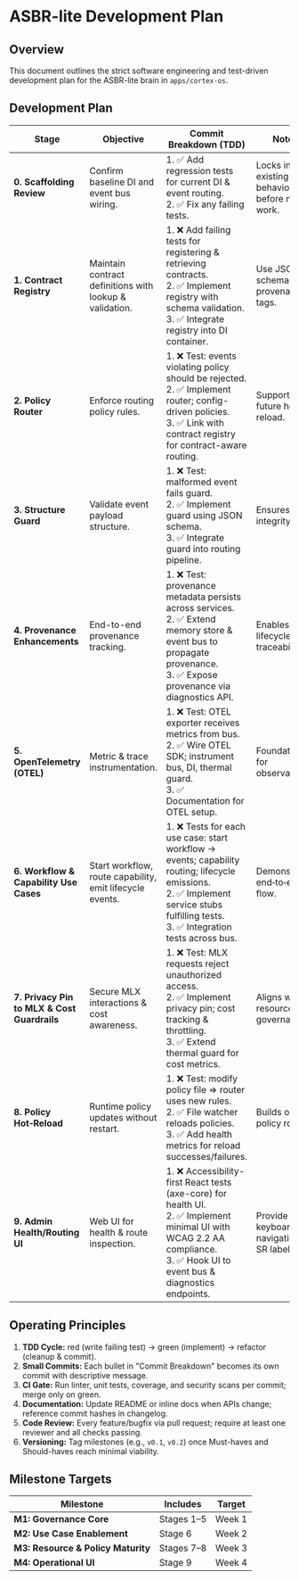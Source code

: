 # ASBR-lite Development Plan

## Overview

This document outlines the strict software engineering and test-driven development plan for the ASBR-lite brain in `apps/cortex-os`.

## Development Plan

| Stage | Objective | Commit Breakdown (TDD) | Notes |
|-------|-----------|------------------------|-------|
| **0. Scaffolding Review**                   | Confirm baseline DI and event bus wiring.                | 1. ✅ Add regression tests for current DI & event routing.<br>2. ✅ Fix any failing tests.                                                                                                 | Locks in existing behavior before new work. |
| **1. Contract Registry**                    | Maintain contract definitions with lookup & validation.  | 1. ❌ Add failing tests for registering & retrieving contracts.<br>2. ✅ Implement registry with schema validation.<br>3. ✅ Integrate registry into DI container.                         | Use JSON schema + provenance tags.          |
| **2. Policy Router**                        | Enforce routing policy rules.                            | 1. ❌ Test: events violating policy should be rejected.<br>2. ✅ Implement router; config-driven policies.<br>3. ✅ Link with contract registry for contract-aware routing.                | Supports future hot-reload.                 |
| **3. Structure Guard**                      | Validate event payload structure.                        | 1. ❌ Test: malformed event fails guard.<br>2. ✅ Implement guard using JSON schema.<br>3. ✅ Integrate guard into routing pipeline.                                                       | Ensures data integrity.                     |
| **4. Provenance Enhancements**              | End-to-end provenance tracking.                          | 1. ❌ Test: provenance metadata persists across services.<br>2. ✅ Extend memory store & event bus to propagate provenance.<br>3. ✅ Expose provenance via diagnostics API.                | Enables lifecycle traceability.             |
| **5. OpenTelemetry (OTEL)**                 | Metric & trace instrumentation.                          | 1. ❌ Test: OTEL exporter receives metrics from bus.<br>2. ✅ Wire OTEL SDK; instrument bus, DI, thermal guard.<br>3. ✅ Documentation for OTEL setup.                                     | Foundation for observability.               |
| **6. Workflow & Capability Use Cases**      | Start workflow, route capability, emit lifecycle events. | 1. ❌ Tests for each use case: start workflow → events; capability routing; lifecycle emissions.<br>2. ✅ Implement service stubs fulfilling tests.<br>3. ✅ Integration tests across bus. | Demonstrates end‑to‑end flow.               |
| **7. Privacy Pin to MLX & Cost Guardrails** | Secure MLX interactions & cost awareness.                | 1. ❌ Test: MLX requests reject unauthorized access.<br>2. ✅ Implement privacy pin; cost tracking & throttling.<br>3. ✅ Extend thermal guard for cost metrics.                           | Aligns with resource governance.            |
| **8. Policy Hot‑Reload**                    | Runtime policy updates without restart.                  | 1. ❌ Test: modify policy file ⇒ router uses new rules.<br>2. ✅ File watcher reloads policies.<br>3. ✅ Add health metrics for reload successes/failures.                                 | Builds on policy router.                    |
| **9. Admin Health/Routing UI**              | Web UI for health & route inspection.                    | 1. ❌ Accessibility-first React tests (axe-core) for health UI.<br>2. ✅ Implement minimal UI with WCAG 2.2 AA compliance.<br>3. ✅ Hook UI to event bus & diagnostics endpoints.          | Provide keyboard navigation & SR labels.    |

## Operating Principles

1. **TDD Cycle:** red (write failing test) → green (implement) → refactor (cleanup & commit).
2. **Small Commits:** Each bullet in "Commit Breakdown" becomes its own commit with descriptive message.
3. **CI Gate:** Run linter, unit tests, coverage, and security scans per commit; merge only on green.
4. **Documentation:** Update README or inline docs when APIs change; reference commit hashes in changelog.
5. **Code Review:** Every feature/bugfix via pull request; require at least one reviewer and all checks passing.
6. **Versioning:** Tag milestones (e.g., `v0.1`, `v0.2`) once Must-haves and Should-haves reach minimal viability.

## Milestone Targets

| Milestone                          | Includes   | Target |
| ---------------------------------- | ---------- | ------ |
| **M1: Governance Core**            | Stages 1–5 | Week 1 |
| **M2: Use Case Enablement**        | Stage 6    | Week 2 |
| **M3: Resource & Policy Maturity** | Stages 7–8 | Week 3 |
| **M4: Operational UI**             | Stage 9    | Week 4 |
